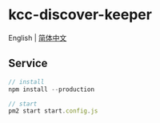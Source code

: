# kcc-discover-keeper

English | [简体中文](README_CN.md)

## Service
```javascript
// install
npm install --production

// start
pm2 start start.config.js
```